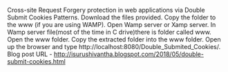 Cross-site Request Forgery protection in web applications via Double Submit Cookies Patterns. Download the files provided. Copy the folder to the www (if you are using WAMP). Open Wamp server or Xamp server. In Wamp server file(most of the time in C drive)there is folder called www. Open the www folder. Copy the extracted folder into the www folder. Open up the browser and type http://localhost:8080/Double_Submited_Cookies/. Blog post URL - http://isurushivantha.blogspot.com/2018/05/double-submit-cookies.html
